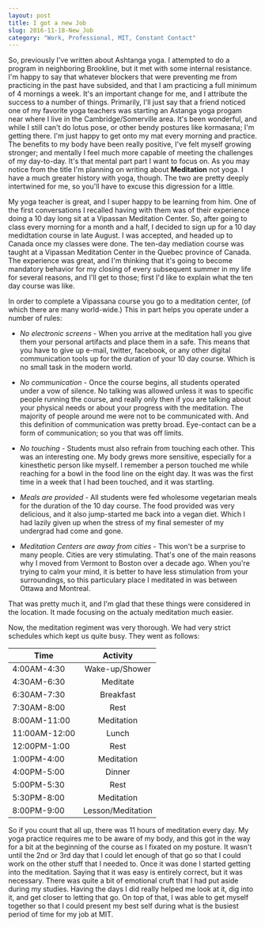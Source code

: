 ```yaml
---
layout: post
title: I got a new Job
slug: 2016-11-18-New_Job
category: "Work, Professional, MIT, Constant Contact"
---
```


So, previously I've written about Ashtanga yoga. I attempted to do a program in
neighboring Brookline, but it met with some internal resistance. I'm happy to say that
whatever blockers that were preventing me from practicing in the past have
subsided, and that I am practicing a full minimum of 4 mornings a week. It's an
important change for me, and I attribute the success to a number of things.
Primarily, I'll just say that a friend noticed one of my favorite yoga teachers
was starting an Astanga yoga progam near where I live in the
Cambridge/Somerville area. It's been wonderful, and while I still can't do lotus
pose, or other bendy postures like kormasana; I'm getting there. I'm just happy
to get onto my mat every morning and practice. The benefits to my body have been
really positive, I've felt myself growing stronger; and mentally I feel much
more capable of meeting the challenges of my day-to-day. It's that mental part
part I want to focus on. As you may notice from the title I'm
planning on writing about **Meditation** not yoga. I have a much greater history
with yoga, though. The two are pretty deeply intertwined for me, so you'll have
to excuse this digression for a little. 

My yoga teacher is great, and I super happy to be learning from him. One of the
first conversations I recalled having with them was of their experience doing a
10 day long sit at a Vipassan Meditation Center. So, after going to class every
morning for a month and a half, I decided to sign up for a 10 day medidtation
course in late August. I was accepted, and headed up to Canada once my classes were done.
The ten-day mediation course was taught at a Vipassan Meditation Center in the Quebec 
province of Canada. The experience was great, and I'm thinking that it's going
to become mandatory behavior for my closing of every subsequent summer in my 
life for several reasons, and I'll get to those; first I'd like to explain what the ten day course was like.

In order to complete a Vipassana course you go to a meditation center, (of which
there are many world-wide.) This in part helps you operate under a number of rules:
* *No electronic screens* - When you arrive at the meditation hall you give
   them your personal artifacts and place them in a safe. This means that you have to
   give up e-mail, twitter, facebook, or any other digital communication tools
   up for the duration of your 10 day course. Which is no small task in the modern world.

* *No communication* - Once the course begins, all students operated under a vow of
  silence. No talking was allowed unless it was to specific people running the course, and really only then if you are talking
  about your physical needs or about your progress with the meditation. The majority of
  people around me were not to be communicated with. And this definition of communication was pretty broad. Eye-contact can be a form
  of communication; so you that was off limits.

* *No touching* - Students must also refrain from touching each other. This was an
  interesting one. My body grews more sensitive, especially for a kinesthetic person
  like myself. I remember a person touched me while reaching for a bowl in the food
  line on the eight day. It was was the first time in a week that I had been touched,
  and it was startling.

* *Meals are provided* - All students were fed wholesome vegetarian meals for
  the duration of the 10 day course. The food provided was very
  delicious, and it also jump-started me back into a vegan diet. Which I had
  lazily given up when the stress of my final semester of my undergrad had come
  and gone.

* *Meditation Centers are away from cities* - This won't be a surprise to many
  people. Cities are very stimulating. That's one of the main reasons why I
  moved from Vermont to Boston over a decade ago. When you're trying to calm
  your mind, it is better to have less stimulation from your surroundings, so
  this particulary place I meditated in was between Ottawa and Montreal.

That was pretty much it, and I'm glad that these things were considered in the
location. It made focusing on the actualy meditation much easier. 

Now, the meditation regiment was very thorough. We had very strict schedules
which kept us quite busy. They went as follows:

| Time | Activity |
| ---- |:--------:|
| 4:00AM-4:30 | Wake-up/Shower |
| 4:30AM-6:30 | Meditate |
| 6:30AM-7:30 | Breakfast |
| 7:30AM-8:00 | Rest |
| 8:00AM-11:00 | Meditation |
| 11:00AM-12:00 | Lunch |
| 12:00PM-1:00 | Rest |
| 1:00PM-4:00 | Meditation |
| 4:00PM-5:00 | Dinner |
| 5:00PM-5:30 | Rest |
| 5:30PM-8:00 | Meditation |
| 8:00PM-9:00 | Lesson/Meditation |

So if you count that all up, there was 11 hours of meditation every day. My yoga
practice requires me to be aware of my body, and this got in the way for a bit at
the beginning of the course as I fixated on my posture. It wasn't until the 2nd or 3rd day that I could
let enough of that go so that I could work on the other stuff that I needed to. Once it
was done I started getting into the meditation. Saying that it was easy is
entirely correct, but it was necessary. There was quite a
bit of emotional cruft that I had put aside during my studies.
Having the days I did really helped me look at it, dig into it, and get closer
to letting that go. On top of that, I was able to get myself together so that I could present my best self during what is
the busiest period of time for my job at MIT.
